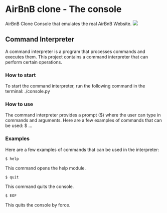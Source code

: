 <h1>AirBnB clone - The console</h1>
AirBnB Clone Console that emulates the real AirBnB Website.
<img src="https://cdn.vox-cdn.com/thumbor/9WZ28SZ5rFcO_Mlny9fqX-Noh3M=/0x0:4032x3024/1200x0/filters:focal(0x0:4032x3024):no_upscale()/cdn.vox-cdn.com/uploads/chorus_asset/file/19275914/Detroit_Motown_House_AirBNB_1.jpg">

<h2>Command Interpreter</h2>
<p>A command interpreter is a program that processes commands and executes them. This project contains a command interpreter that can perform certain operations.</p>

<h3>How to start</h3>
To start the command interpreter, run the following command in the terminal:
	./console.py

<h3>How to use</h3>
The command interpreter provides a prompt ($) where the user can type in commands and arguments.
Here are a few examples of commands that can be used:
	$ <command> <arg1> <arg2> ...

<h3>Examples</h3>
Here are a few examples of commands that can be used in the interpreter:

	$ help
This command opens the help module.

	$ quit
This command quits the console.

	$ EOF
This quits the console by force.